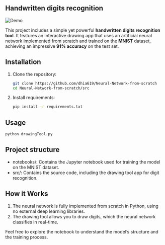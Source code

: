 ## Handwritten digits recognition

![Demo](demo.gif)

This project includes a simple yet powerful **handwritten digits recognition tool**. It features an interactive drawing app that uses an artificial neural network implemented from scratch and trained on the **MNIST** dataset, achieving an impressive **91% accuracy** on the test set.

## Installation
1. Clone the repository:
   ```bash
   git clone https://github.com/dhia619/Neural-Network-from-scratch
   cd Neural-Network-from-scratch/src
   ```

2. Install requirements:
    ```bash
    pip install -r requirements.txt
    ```
   
## Usage

```bash
python drawingTool.py
```

## Project structure
- notebooks/: Contains the Jupyter notebook used for training the model on the MNIST dataset.
- src/: Contains the source code, including the drawing tool app for digit recognition.

## How it Works
1. The neural network is fully implemented from scratch in Python, using no external deep learning libraries.
2. The drawing tool allows you to draw digits, which the neural network classifies in real-time.

Feel free to explore the notebook to understand the model’s structure and the training process.